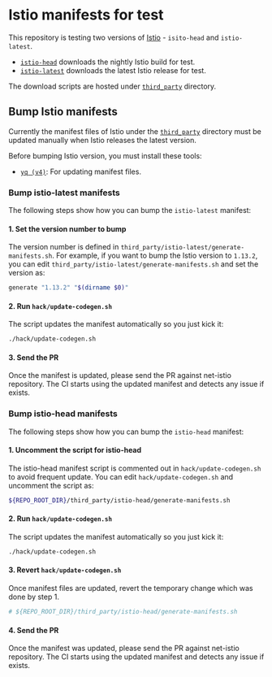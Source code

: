 # Istio manifests for test

This repository is testing two versions of [Istio](https://istio.io/) - `isito-head` and `istio-latest`.

- [`istio-head`](third_party/istio-head/) downloads the nightly Istio build for test.
- [`istio-latest`](third_party/istio-latest/) downloads the latest Istio release for test.

The download scripts are hosted under [`third_party`](third_party) directory.

## Bump Istio manifests

Currently the manifest files of Istio under the [`third_party`](third_party) directory must be updated manually when Istio releases the latest version.

Before bumping Istio version, you must install these tools:

- [`yq (v4)`](https://github.com/mikefarah/yq): For updating manifest files.

### Bump istio-latest manifests

The following steps show how you can bump the `istio-latest` manifest:

#### 1. Set the version number to bump

  The version number is defined in `third_party/istio-latest/generate-manifests.sh`. For example, if you want to bump the Istio version to `1.13.2`,
  you can edit `third_party/istio-latest/generate-manifests.sh` and set the version as:

  ```sh
  generate "1.13.2" "$(dirname $0)"
  ```

#### 2. Run `hack/update-codegen.sh`

  The script updates the manifest automatically so you just kick it:

  ```sh
  ./hack/update-codegen.sh
  ```

#### 3. Send the PR

  Once the manifest is updated, please send the PR against net-istio repository. The CI starts using the updated manifest and detects any issue if exists.

### Bump istio-head manifests

The following steps show how you can bump the `istio-head` manifest:

#### 1. Uncomment the script for istio-head

  The istio-head manifest script is commented out in `hack/update-codegen.sh` to avoid frequent update.
  You can edit `hack/update-codegen.sh` and uncomment the script as:

  ```sh
  ${REPO_ROOT_DIR}/third_party/istio-head/generate-manifests.sh
  ```

#### 2. Run `hack/update-codegen.sh`

  The script updates the manifest automatically so you just kick it:

  ```sh
  ./hack/update-codegen.sh
  ```

#### 3. Revert `hack/update-codegen.sh`

  Once manifest files are updated, revert the temporary change which was done by step 1.

  ```sh
  # ${REPO_ROOT_DIR}/third_party/istio-head/generate-manifests.sh
  ```

#### 4. Send the PR

  Once the manifest was updated, please send the PR against net-istio repository. The CI starts using the updated manifest and detects any issue if exists.
